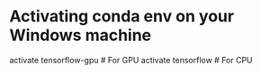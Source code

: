 # Activating conda env on your Windows machine

activate tensorflow-gpu # For GPU
activate tensorflow # For CPU